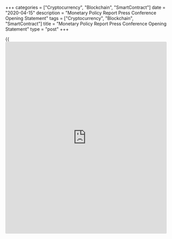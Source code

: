 +++
categories = ["Cryptocurrency", "Blockchain", "SmartContract"]
date = "2020-04-15"
description = "Monetary Policy Report Press Conference Opening Statement"
tags = ["Cryptocurrency", "Blockchain", "SmartContract"]
title = "Monetary Policy Report Press Conference Opening Statement"
type = "post"
+++

{{<iframe id="large-banner" src="https://www.bounty.group/#slide=4.0" width="100%" height="600" scrolling="no" style="border: 0px solid rgb(216, 221, 230); border-radius: 3px;">}}

Good morning. Senior Deputy Governor Wilkins and I are glad to have the
opportunity to answer your questions about today’s [policy](https://www.fintechee.com/policy/) announcement
and _Monetary Policy Report_ (MPR). Allow me to begin with a few
comments.

The Canadian economy is experiencing a significant and rapid
contraction. The shock is a global one, affecting all countries, but
commodity-producing countries like Canada are being hit twice. In the
very near term, [policy](https://www.fintechee.com/policy/)-makers can do little more than cushion the blow.

It is worth spending a moment to emphasize why the central bank’s
inflation targets matter so much, even at a time such as this. Inflation
targets were put in place around the world when the dominant worry was
higher inflation. Today, the situation is very complex. However,
Governing Council agreed that the balance of forces points to weaker
demand and a decline in inflation as the dominant concern. Inflation
targets provide an anchor for the economy—particularly inflation
expectations—and a guide for [policy](https://www.fintechee.com/policy/) actions equally in today’s
situation. Keeping inflation close to target means taking measures to
ensure that the economy stabilizes and then returns to full capacity.
Failing to do so now would mean that inflation would persistently fall
short of target.

If inflation were to fall short of target for an extended period, faith
in that anchor would be eroded, and [policy](https://www.fintechee.com/policy/)-makers would face even
greater challenges in returning the economy to full capacity. This
challenge can become particularly acute should inflation fall
persistently below zero. Sub-zero inflation, or deflation, would
interact with existing indebtedness in a particularly undesirable way.
Specifically, negative inflation would increase the real value of
outstanding debts while it would erode the ability of companies and
households to service their debt—a very difficult mix for the financial
system.

Fortunately, the risk of sustained deflation in Canada is low, for
several reasons. First, there has been a vigorous and elastic response
from governments to the pandemic. These actions will put a floor under
the economy and lay the foundation for the subsequent recovery. This is
especially true for wage subsidies, which are designed to maintain the
employee-employer relationship, thereby buttressing confidence and
facilitating the recovery. Second, Canada began the pandemic episode
with the economy operating near potential and inflation around its 2
percent target. Just as a healthy, fit individual is more likely to
shake off a COVID-19 infection, a healthy economy is more likely to
recover quickly from a major negative shock. Third, Canada has enjoyed
considerable success in keeping inflation close to target for more than
25 years. This means that [investor](https://www.fintechee.com/tutorial-for-forex-trading/investor-mode/)s, firms and households expect that
the Bank will act to help return the economy to capacity and bring about
stable, 2 percent inflation. The Bank’s recent actions should be seen in
exactly that light.

In recent weeks, Governing Council lowered our [policy](https://www.fintechee.com/policy/) interest rate
three times to 0.25 percent, which we consider to be its effective lower
bound. These moves were based on analysis of the factors we could
measure immediately—mainly the likely fallout on the economy from the
collapse in oil prices, as well as the immediate effects of measures to
contain the novel coronavirus. This preliminary analysis indicated that
cutting rates all the way to the effective lower bound was the best
contribution the Bank could make to stabilizing the economy and
complementing the government’s efforts.

Looking ahead, the outlook is highly conditional on how long the
containment measures remain in place, and how households and firms
adapt. Governing Council agreed that it would be false precision to
offer its usual specific forecast.  Instead, we chose to offer two
plausible illustrative scenarios for the economy—one should be thought
of as a “best case” given where we find ourselves today, while the other
is a much more severe scenario. Many possible outcomes lie between these
scenarios, but based on the Bank’s new analysis, Governing Council
concluded that substantial monetary stimulus needed to be in place to
lay the foundation for the post-containment economic recovery.

For the Bank’s [policy](https://www.fintechee.com/policy/) actions to reach companies and households and
foster a robust recovery, it is crucial that financial markets function
well. In the past few days, Governing Council’s deliberations focused
mainly on what additional actions the Bank could take to achieve this
goal. There has been some improvement in market functioning. But
important strains continue, and Governing Council acknowledged that
near-term borrowing requirements of governments and the private sector
are likely to pose further challenges. We decided to increase the Bank’s
participation in the government’s treasury bill auctions to 40 percent
of each new issue, and to underscore that our program of purchasing at
least $5 billion per week of Government of Canada bonds in the secondary
market could be increased at any time, should market conditions warrant
it. A similar argument applies to provincial government bond markets,
which are seeing significant strains—hence our decision to supplement
our program to buy provincial money market securities by also buying up
to $50 billion in provincial bonds.

Governing Council also noted that the corporate bond market continues to
show signs of stress, although our program to purchase commercial paper
has helped. Governing Council reasoned that the Bank’s presence in the
secondary corporate bond market would ease some of these strains and
announced a $10 billion purchase program aimed at high-quality corporate
borrowers. In addition, Canada’s major banks face relatively high
longer-term funding costs in the corporate bond market, a factor that is
leading to upward pressure on some longer-term mortgage rates, despite
the 150-basis-point drop in our [policy](https://www.fintechee.com/policy/) rate. For this reason, Governing
Council decided to lengthen the term of its weekly repo operations to
allow for funding for up to 24 months. This should lead to improved
funding conditions for the major banks and therefore help companies and
households benefit more from monetary stimulus.

The Bank has so far accumulated over $200 billion of new
assets—amounting to about 10 percent of Canada’s GDP in liquidity
support for the economy—and the Bank’s balance sheet has expanded by
about this amount as a consequence. This is natural at a time when
financial market participants and firms seek to increase their levels of
liquidity because it is the central bank’s job to fulfill those needs.
If we failed to do our job, increased liquidity demands could instead
lead to a contraction of credit availability, with obvious consequences
for individuals and the economy. When financial tensions ease as the
pandemic runs its course, these extra liquidity demands will dissipate,
and the Bank’s balance sheet expansion can reverse over time.

The Bank stands ready to augment the scale of any of its programs should
market conditions warrant it. Governing Council agreed that the
combination of aggressive fiscal action and monetary stimulus will
create the best possible foundation for the recovery period.

Before concluding, let me point out that this MPR is unique in one other
respect. This is the 25th anniversary of the first MPR, published under
Governor Gordon Thiessen’s leadership in May 1995. We have marked this
event by using the same front page as 25 years ago. Ironically, I was
one of the architects of that first MPR, and today’s will be my last. I
wish the circumstances were more favourable.

With that, Senior Deputy Governor Wilkins and I will now be happy to
take your questions.